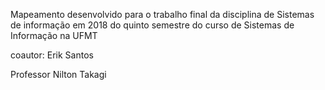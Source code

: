 Mapeamento desenvolvido para o trabalho final da disciplina de Sistemas de informação em 2018 do quinto semestre do curso de Sistemas de Informação na UFMT

coautor: Erik Santos

Professor Nilton Takagi

